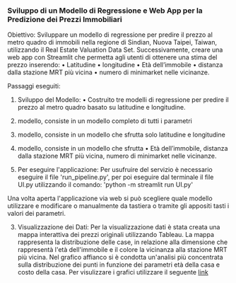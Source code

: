 ### Sviluppo di un Modello di Regressione e Web App per la Predizione dei Prezzi Immobiliari
Obiettivo:
Sviluppare un modello di regressione per predire il prezzo al metro quadro di immobili nella regione di Sindian, Nuova Taipei, Taiwan, utilizzando il Real Estate Valuation Data Set. Successivamente, creare una web app con Streamlit che permetta agli utenti di ottenere una stima del prezzo inserendo:
• Latitudine 
• longitudine
• Età dell’immobile 
• distanza dalla stazione MRT più vicina 
• numero di minimarket nelle vicinanze.

Passaggi eseguiti:
1. Sviluppo del Modello:
• Costruito tre modelli di regressione per predire il prezzo al metro quadro basato su latitudine e longitudine.
 1. modello, consiste in un modello completo di tutti i parametri
 2. modello, consiste in un modello che sfrutta solo latitudine e longitudine
 3. modello, consiste in un modello che sfrutta • Età dell’immobile, distanza dalla stazione MRT più vicina, numero di minimarket nelle vicinanze.

2. Per eseguire l'applicazione:
Per usufruire del servizio è necessario eseguire il file 'run_pipeline.py', per poi eseguire dal terminale il file UI.py utilizzando il comando: 'python -m streamlit run UI.py'

Una volta aperta l'applicazione via web si può scegliere quale modello utilizzare e modificare o manualmente da tastiera o tramite gli appositi tasti i valori dei parametri. 


3. Visualizzazione dei Dati:
Per la visualizzazione dati è stata creata una mappa interattiva dei prezzi originali utilizzando Tableau.
La mappa rappresenta la distribuzione delle case, in relazione alla dimensione che rappresentà l'età dell'immobile e il colore la vicinanza alla stazione MRT più vicina. Nel grafico affianco si è condotta un'analisi più concentrata sulla distribuzione dei punti in funzione dei parametri età della casa e costo della casa.
Per visulizzare i grafici utilizzare il seguente 
[link](https://public.tableau.com/shared/7BKQJHYQ5?:display_count=n&:origin=viz_share_link)
